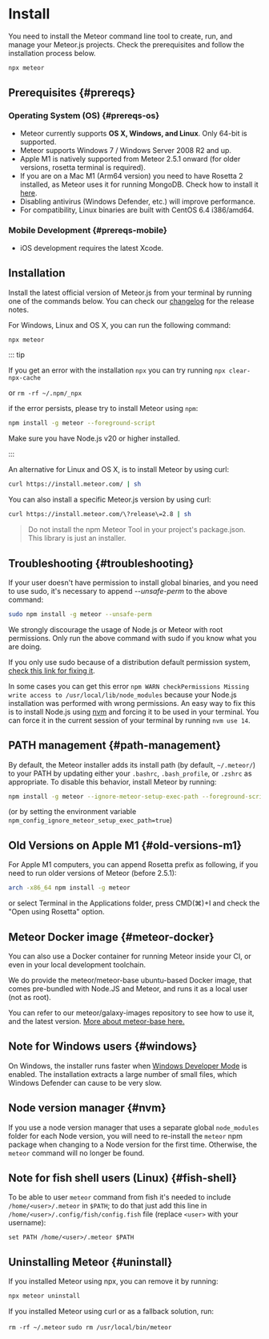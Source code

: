 
# Install

You need to install the Meteor command line tool to create, run, and manage your Meteor.js projects. Check the prerequisites and follow the installation process below.

```bash
npx meteor
```

## Prerequisites {#prereqs}


### Operating System (OS) {#prereqs-os}

- Meteor currently supports **OS X, Windows, and Linux**. Only 64-bit is supported.
- Meteor supports Windows 7 / Windows Server 2008 R2 and up.
- Apple M1 is natively supported from Meteor 2.5.1 onward (for older versions, rosetta terminal is required).
- If you are on a Mac M1 (Arm64 version) you need to have Rosetta 2 installed, as Meteor uses it for running MongoDB. Check how to install it [here](https://osxdaily.com/2020/12/04/how-install-rosetta-2-apple-silicon-mac/).
- Disabling antivirus (Windows Defender, etc.) will improve performance.
- For compatibility, Linux binaries are built with CentOS 6.4 i386/amd64.


### Mobile Development {#prereqs-mobile}

- iOS development requires the latest Xcode.


## Installation

Install the latest official version of Meteor.js from your terminal by running one of the commands below. You can check our [changelog](https://v3-docs.meteor.com/history.html) for the release notes.

For Windows, Linux and OS X, you can run the following command:

```bash
npx meteor
```

::: tip

If you get an error with the installation `npx` you can try running `npx clear-npx-cache`

or `rm -rf ~/.npm/_npx`

if the error persists, please try to install Meteor using `npm`:

```bash
npm install -g meteor --foreground-script
```

Make sure you have Node.js v20 or higher installed.

:::

An alternative for Linux and OS X, is to install Meteor by using curl:

```bash
curl https://install.meteor.com/ | sh
```

You can also install a specific Meteor.js version by using curl:

```bash
curl https://install.meteor.com/\?release\=2.8 | sh
```

> Do not install the npm Meteor Tool in your project's package.json. This library is just an installer.


## Troubleshooting {#troubleshooting}

If your user doesn't have permission to install global binaries, and you need to use sudo, it's necessary to append *--unsafe-perm* to the above command:

```bash
sudo npm install -g meteor --unsafe-perm
```

We strongly discourage the usage of Node.js or Meteor with root permissions.
Only run the above command with sudo if you know what you are doing.

If you only use sudo because of a distribution default permission system, [check this link for fixing it](https://docs.npmjs.com/resolving-eacces-permissions-errors-when-installing-packages-globally).

In some cases you can get this error `npm WARN checkPermissions Missing write access to /usr/local/lib/node_modules` because your Node.js installation was performed with wrong permissions. An easy way to fix this is to install Node.js using [nvm](https://github.com/nvm-sh/nvm) and forcing it to be used in your terminal. You can force it in the current session of your terminal by running `nvm use 14`.


## PATH management {#path-management}

By default, the Meteor installer adds its install path (by default, `~/.meteor/`) to your PATH by updating either your `.bashrc`, `.bash_profile`, or `.zshrc` as appropriate. To disable this behavior, install Meteor by running:

```bash
npm install -g meteor --ignore-meteor-setup-exec-path --foreground-script
```



(or by setting the environment variable `npm_config_ignore_meteor_setup_exec_path=true`)


## Old Versions on Apple M1 {#old-versions-m1}

For Apple M1 computers, you can append Rosetta prefix as following, if you need to run older versions of Meteor (before 2.5.1):

```bash
arch -x86_64 npm install -g meteor
```

or select Terminal in the Applications folder, press CMD(⌘)+I and check the "Open using Rosetta" option.


## Meteor Docker image {#meteor-docker}

You can also use a Docker container for running Meteor inside your CI, or even in your local development toolchain.

We do provide the meteor/meteor-base ubuntu-based Docker image, that comes pre-bundled with Node.JS and Meteor, and runs it as a local user (not as root).

You can refer to our meteor/galaxy-images repository to see how to use it, and the latest version. [More about meteor-base here.](https://github.com/meteor/galaxy-images/blob/master/meteor-base/README.md)



## Note for Windows users {#windows}

On Windows, the installer runs faster when [Windows Developer Mode](https://docs.microsoft.com/en-us/windows/apps/get-started/enable-your-device-for-development) is enabled. The installation extracts a large number of small files, which Windows Defender can cause to be very slow.



## Node version manager {#nvm}

If you use a node version manager that uses a separate global `node_modules` folder for each Node version, you will need to re-install the `meteor` npm package when changing to a Node version for the first time. Otherwise, the `meteor` command will no longer be found.


## Note for fish shell users (Linux) {#fish-shell}

To be able to user `meteor` command from fish it's needed to include `/home/<user>/.meteor` in `$PATH`; to do that just add this line in `/home/<user>/.config/fish/config.fish` file (replace `<user>` with your username):

`set PATH /home/<user>/.meteor $PATH`


## Uninstalling Meteor {#uninstall}

If you installed Meteor using npx, you can remove it by running:

```bash
npx meteor uninstall
```

If you installed Meteor using curl or as a fallback solution, run:

`rm -rf ~/.meteor`
`sudo rm /usr/local/bin/meteor` 
